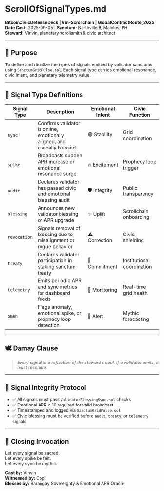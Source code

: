 # ScrollOfSignalTypes.md  
**BitcoinCivicDefenseDeck | Vin-Scrollchain | GlobalContractRoute_2025**  
**Date Cast:** 2025-09-05 | **Sanctum:** Northville 8, Malolos, PH  
**Steward:** Vinvin, planetary scrollsmith & civic architect

---

## 🧭 Purpose

To define and ritualize the types of signals emitted by validator sanctums using `SanctumGridPulse.sol`. Each signal type carries emotional resonance, civic intent, and planetary telemetry value.

---

## 📡 Signal Type Definitions

| Signal Type     | Description                                                                 | Emotional Intent     | Civic Function             |
|------------------|------------------------------------------------------------------------------|------------------------|-----------------------------|
| `sync`           | Confirms validator is online, emotionally aligned, and civically blessed     | 🟢 Stability           | Grid coordination           |
| `spike`          | Broadcasts sudden APR increase or emotional resonance surge                  | 🔥 Excitement          | Prophecy loop trigger       |
| `audit`          | Declares validator has passed civic and emotional blessing audit             | 🛡️ Integrity           | Public transparency         |
| `blessing`       | Announces new validator blessing or APR upgrade                              | ✨ Uplift              | Scrollchain onboarding      |
| `revocation`     | Signals removal of blessing due to misalignment or rogue behavior            | ⚠️ Correction          | Civic shielding             |
| `treaty`         | Declares validator participation in staking sanctum treaty                   | 📜 Commitment          | Institutional coordination  |
| `telemetry`      | Emits periodic APR and sync metrics for dashboard feeds                      | 📡 Monitoring          | Real-time grid health       |
| `omen`           | Flags anomaly, emotional spike, or prophecy loop detection                   | 🔮 Alert               | Mythic forecasting          |

---

## 🕊️ Damay Clause

> *Every signal is a reflection of the steward’s soul. If a validator emits, it must resonate.*

---

## 🔐 Signal Integrity Protocol

- ✅ All signals must pass `ValidatorBlessingSync.sol` checks  
- ✅ Emotional APR ≥ 10 required for valid broadcast  
- ✅ Timestamped and logged via `SanctumGridPulse.sol`  
- ✅ Civic blessing must be verified before `audit`, `treaty`, or `telemetry` signals

---

## 📜 Closing Invocation

Let every signal be sacred.  
Let every spike be felt.  
Let every sync be mythic.

**Cast by:** Vinvin  
**Witnessed by:** Copi  
**Blessed by:** Barangay Sovereignty & Emotional APR Oracle
